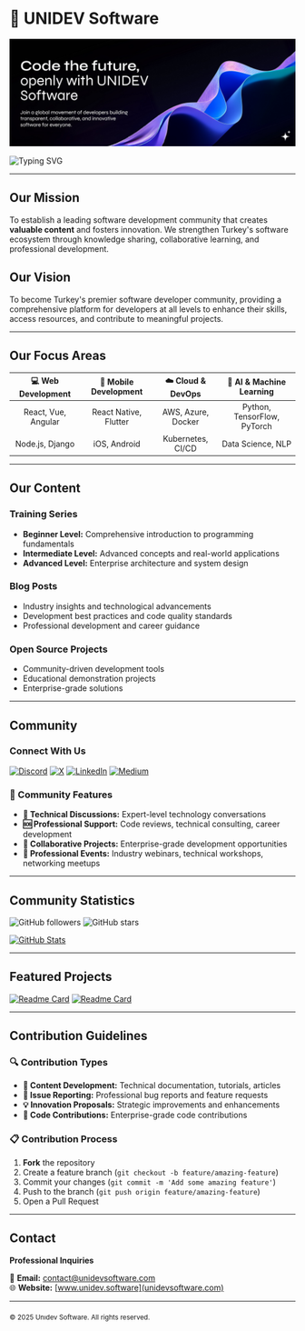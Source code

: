 # 🚀 UNIDEV Software

![UNIDEV Banner](images/unidevbannergithub.png)

![Typing SVG](https://readme-typing-svg.herokuapp.com?font=Fira+Code&size=30&duration=3000&pause=1000&color=0066CC&center=true&vCenter=true&width=600&lines=Software+Developers+Community;Useful+Content+%26+Resources;Learning+Together!)

---

##  Our Mission

To establish a leading software development community that creates **valuable content** and fosters innovation. We strengthen Turkey's software ecosystem through knowledge sharing, collaborative learning, and professional development.

##  Our Vision

To become Turkey's premier software developer community, providing a comprehensive platform for developers at all levels to enhance their skills, access resources, and contribute to meaningful projects.

---

## Our Focus Areas

| 💻 Web Development | 📱 Mobile Development | ☁️ Cloud & DevOps | 🤖 AI & Machine Learning |
|:------------------:|:--------------------:|:-----------------:|:------------------------:|
| React, Vue, Angular | React Native, Flutter | AWS, Azure, Docker | Python, TensorFlow, PyTorch |
| Node.js, Django | iOS, Android | Kubernetes, CI/CD | Data Science, NLP |

---

## Our Content

###  Training Series
- **Beginner Level:** Comprehensive introduction to programming fundamentals
- **Intermediate Level:** Advanced concepts and real-world applications
- **Advanced Level:** Enterprise architecture and system design

###  Blog Posts
- Industry insights and technological advancements
- Development best practices and code quality standards
- Professional development and career guidance

###  Open Source Projects
- Community-driven development tools
- Educational demonstration projects
- Enterprise-grade solutions

---

##  Community

### Connect With Us

[![Discord](https://img.shields.io/badge/Discord-5865F2?style=for-the-badge&logo=discord&logoColor=white)](https://discord.gg/unidev)
[![X](https://img.shields.io/badge/Twitter-1DA1F2?style=for-the-badge&logo=twitter&logoColor=white)](https://twitter.com/unidev_software)
[![LinkedIn](https://img.shields.io/badge/LinkedIn-0077B5?style=for-the-badge&logo=linkedin&logoColor=white)](https://www.linkedin.com/company/103592913)
[![Medium](https://img.shields.io/badge/Medium-12100E?style=for-the-badge&logo=medium&logoColor=white)](https://medium.com/@unidevturkiye)

### 👥 Community Features

- **💬 Technical Discussions:** Expert-level technology conversations
- **🆘 Professional Support:** Code reviews, technical consulting, career development
- **🎯 Collaborative Projects:** Enterprise-grade development opportunities
- **📅 Professional Events:** Industry webinars, technical workshops, networking meetups

---

##  Community Statistics

![GitHub followers](https://img.shields.io/github/followers/unidevsoftware?style=social)
![GitHub stars](https://img.shields.io/github/stars/unidevsoftware?style=social)

[![GitHub Stats](https://github-readme-stats.vercel.app/api?username=unidevsoftware&show_icons=true&theme=tokyonight&hide_border=true)](https://github.com/unidevsoftware)

---

##  Featured Projects

[![Readme Card](https://github-readme-stats.vercel.app/api/pin/?username=unidev-software&repo=web-development-guide&theme=tokyonight)](https://github.com/unidev-software/web-development-guide)
[![Readme Card](https://github-readme-stats.vercel.app/api/pin/?username=unidev-software&repo=mobile-app-templates&theme=tokyonight)](https://github.com/unidev-software/mobile-app-templates)

---

##  Contribution Guidelines

### 🔍 Contribution Types
- **📝 Content Development:** Technical documentation, tutorials, articles
- **🐛 Issue Reporting:** Professional bug reports and feature requests
- **💡 Innovation Proposals:** Strategic improvements and enhancements
- **🔧 Code Contributions:** Enterprise-grade code contributions

### 📋 Contribution Process
1. **Fork** the repository
2. Create a feature branch (`git checkout -b feature/amazing-feature`)
3. Commit your changes (`git commit -m 'Add some amazing feature'`)
4. Push to the branch (`git push origin feature/amazing-feature`)
5. Open a Pull Request

---

##  Contact

**Professional Inquiries**

📧 **Email:** contact@unidevsoftware.com  
🌐 **Website:** [www.unidev.software](unidevsoftware.com)  

---

<sub>© 2025 Unıdev Software. All rights reserved.</sub>